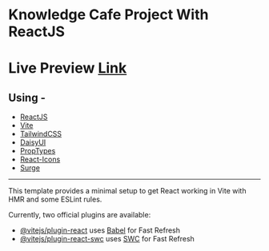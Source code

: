 # Knowledge Cafe Project With ReactJS
# Live Preview [Link](tasteful-stone.surge.sh)

## Using -
* [ReactJS](https://react.dev/)
* [Vite](https://vite.dev/)
* [TailwindCSS](https://tailwindcss.com/)
* [DaisyUI](https://daisyui.com/)
* [PropTypes](https://www.npmjs.com/package/prop-types)
* [React-Icons](https://react-icons.github.io/react-icons/)
* [Surge](https://surge.sh/)


***
This template provides a minimal setup to get React working in Vite with HMR and some ESLint rules.

Currently, two official plugins are available:

- [@vitejs/plugin-react](https://github.com/vitejs/vite-plugin-react/blob/main/packages/plugin-react/README.md) uses [Babel](https://babeljs.io/) for Fast Refresh
- [@vitejs/plugin-react-swc](https://github.com/vitejs/vite-plugin-react-swc) uses [SWC](https://swc.rs/) for Fast Refresh
